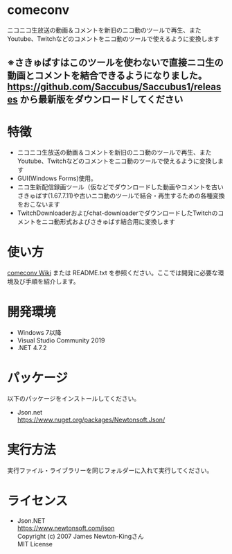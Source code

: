 # comeconv

ニコニコ生放送の動画＆コメントを新旧のニコ動のツールで再生、またYoutube、Twitchなどのコメントをニコ動のツールで使えるように変換します  

## **※さきゅばすはこのツールを使わないで直接ニコ生の動画とコメントを結合できるようになりました。<br>https://github.com/Saccubus/Saccubus1/releases から最新版をダウンロードしてください** 

# 特徴

- ニコニコ生放送の動画＆コメントを新旧のニコ動のツールで再生、またYoutube、Twitchなどのコメントをニコ動のツールで使えるように変換します  
- GUI(Windows Forms)使用。  
- ニコ生新配信録画ツール（仮などでダウンロードした動画やコメントを古いさきゅばす(1.67.7.11)や古いニコ動のツールで結合・再生するための各種変換をおこないます  
- TwitchDownloaderおよびchat-downloaderでダウンロードしたTwitchのコメントをニコ動形式およびさきゅばす結合用に変換します  

# 使い方

[comeconv Wiki](https://github.com/nnn-revo2012/comeconv/wiki) または README.txt を参照ください。ここでは開発に必要な環境及び手順を紹介します。   

# 開発環境

- Windows 7以降  
- Visual Studio Community 2019  
- .NET 4.7.2  

# パッケージ

以下のパッケージをインストールしてください。  

- Json.net  
https://www.nuget.org/packages/Newtonsoft.Json/  


# 実行方法

実行ファイル・ライブラリーを同じフォルダーに入れて実行してください。  

# ライセンス

- Json.NET  
https://www.newtonsoft.com/json  
Copyright (c) 2007 James Newton-Kingさん  
MIT License  

